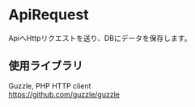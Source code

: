 # ApiRequest
ApiへHttpリクエストを送り、DBにデータを保存します。

## 使用ライブラリ
Guzzle, PHP HTTP client<br>
https://github.com/guzzle/guzzle

